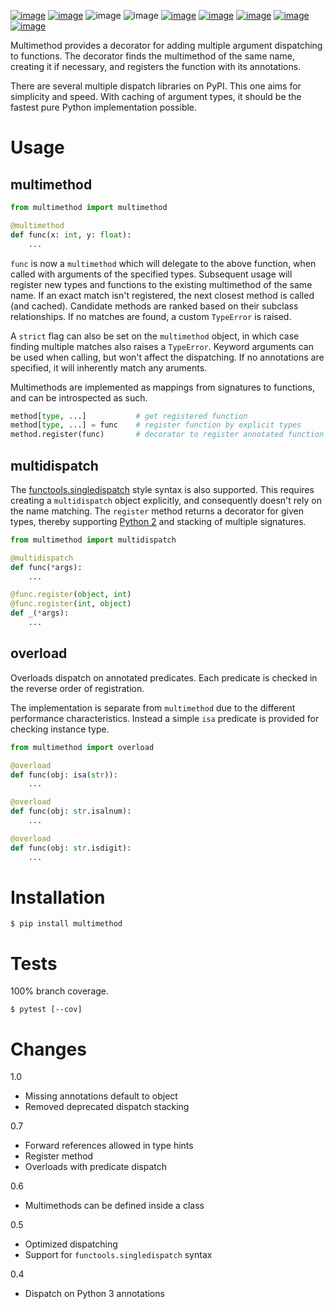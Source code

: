 [![image](https://img.shields.io/pypi/v/multimethod.svg)](https://pypi.org/project/multimethod/)
[![image](https://img.shields.io/pypi/pyversions/multimethod.svg)](https://python3statement.org)
![image](https://img.shields.io/pypi/status/multimethod.svg)
![image](https://img.shields.io/pypi/dm/multimethod.svg)
[![image](https://img.shields.io/travis/coady/multimethod.svg)](https://travis-ci.org/coady/multimethod)
[![image](https://img.shields.io/codecov/c/github/coady/multimethod.svg)](https://codecov.io/github/coady/multimethod)
[![image](https://readthedocs.org/projects/multimethod/badge)](https://multimethod.readthedocs.io)
[![image](https://requires.io/github/coady/multimethod/requirements.svg)](https://requires.io/github/coady/multimethod/requirements/)
[![image](https://api.codeclimate.com/v1/badges/5a3ddcd54e550eee27f9/maintainability)](https://codeclimate.com/github/coady/multimethod/maintainability)

Multimethod provides a decorator for adding multiple argument dispatching to functions.
The decorator finds the multimethod of the same name, creating it if necessary,
and registers the function with its annotations.

There are several multiple dispatch libraries on PyPI.
This one aims for simplicity and speed. With caching of argument types,
it should be the fastest pure Python implementation possible.

# Usage
## multimethod
```python
from multimethod import multimethod

@multimethod
def func(x: int, y: float):
    ...
```

`func` is now a `multimethod` which will delegate to the above function,
when called with arguments of the specified types.
Subsequent usage will register new types and functions to the existing multimethod of the same name.
If an exact match isn't registered, the next closest method is called (and cached).
Candidate methods are ranked based on their subclass relationships.
If no matches are found, a custom `TypeError` is raised.

A `strict` flag can also be set on the `multimethod` object,
in which case finding multiple matches also raises a `TypeError`.
Keyword arguments can be used when calling, but won't affect the dispatching.
If no annotations are specified, it will inherently match any aruments.

Multimethods are implemented as mappings from signatures to functions,
and can be introspected as such.

```python
method[type, ...]           # get registered function
method[type, ...] = func    # register function by explicit types
method.register(func)       # decorator to register annotated function (with any __name__)
```

## multidispatch
The [functools.singledispatch](https://docs.python.org/3/library/functools.html#functools.singledispatch)
style syntax is also supported. This requires creating a `multidispatch` object explicitly,
and consequently doesn't rely on the name matching.
The `register` method returns a decorator for given types,
thereby supporting [Python 2](https://python3statement.org) and stacking of multiple signatures.

```python
from multimethod import multidispatch

@multidispatch
def func(*args):
    ...

@func.register(object, int)
@func.register(int, object)
def _(*args):
    ...
```

## overload
Overloads dispatch on annotated predicates.
Each predicate is checked in the reverse order of registration.

The implementation is separate from `multimethod` due to the different performance characteristics.
Instead a simple `isa` predicate is provided for checking instance type.

```python
from multimethod import overload

@overload
def func(obj: isa(str)):
    ...

@overload
def func(obj: str.isalnum):
    ...

@overload
def func(obj: str.isdigit):
    ...
```

# Installation

    $ pip install multimethod

# Tests
100% branch coverage.

    $ pytest [--cov]

# Changes
1.0
* Missing annotations default to object
* Removed deprecated dispatch stacking

0.7
* Forward references allowed in type hints
* Register method
* Overloads with predicate dispatch

0.6
* Multimethods can be defined inside a class

0.5
* Optimized dispatching
* Support for `functools.singledispatch` syntax

0.4
* Dispatch on Python 3 annotations
